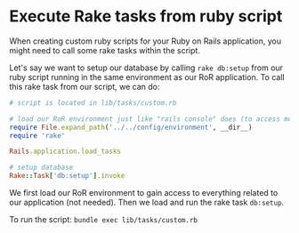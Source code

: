 # Execute Rake tasks from ruby script 

When creating custom ruby scripts for your Ruby on Rails application, you might
need to call some rake tasks within the script.

Let's say we want to setup our database by calling `rake db:setup` from our ruby
script running in the same environment as our RoR application. To call this
rake task from our script, we can do:

```ruby
# script is located in lib/tasks/custom.rb

# load our RoR environment just like "rails console" does (to access models)
require File.expand_path('../../config/environment', __dir__)
require 'rake'

Rails.application.load_tasks

# setup database
Rake::Task['db:setup'].invoke
```

We first load our RoR environment to gain access to everything related to our
application (not needed). Then we load and run the rake task `db:setup`.

To run the script: `bundle exec lib/tasks/custom.rb`
